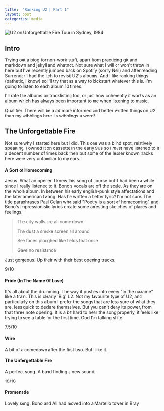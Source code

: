 ```yaml
---
title:  "Ranking U2 | Part 1"
layout: post
categories: media
---
```


![U2 on Unforgettable Fire Tour in Sydney, 1984](https://upload.wikimedia.org/wikipedia/commons/a/ad/U2_on_Unforgettable_Fire_Tour_09-09-1984.jpg)


## Intro

Trying out a blog for non-work stuff, apart from practicing git and markdown and jekyll and whatnot. Not sure what I will or won't throw in here but I've recently jumped back on Spotify (sorry Neil) and after reading Surrender I had the itch to revisit U2's albums. And I like ranking things (pathetic, I know) so I'll try that as a way to kickstart whatever this is. I'm going to listen to each album 10 times.

I'll rate the albums on tracklisting too, or just how coherently it works as an album which has always been important to me when listening to music.

Qualifier: There will be a *lot* more informed and better written things on U2 than my wibblings here. Is wibblings a word?

## The Unforgettable Fire

Not sure why I started here but I did.  This one was a blind spot, relatively speaking. I owned it on cassette in the early 90s so I *must* have listened to it a decent number of times back then but some of the lesser known tracks here were very unfamiliar to my ears.

#### A Sort of Homecoming

Jesus. What an opener. I knew this song of course but it had been a while since I really listened to it. Bono's vocals are off the scale. As they are on the whole album. In between his early english-punk style affectations and the later american twang. Has he written a better lyric? I'm not sure. The title paraphrases Paul Celan who said "Poetry is a sort of homecoming" and Bono's impressionistic lyrics create some arresting sketches of places and feelings.

> The city walls are all come down
>
> The dust a smoke screen all around
>
> See faces ploughed like fields that once
>
> Gave no resistance

Just gorgeous. Up their with their best opening tracks.

9/10

#### Pride (In The Name Of Love)

It's all about the drumming. The way it pushes into every "in the naaame" like a train. This is clearly 'Big' U2. Not my favourite type of U2, and particularly on this album I prefer the songs that are less sure of what they are, less quick to declare themselves. But you can't deny its power, from that three note opening. It is a bit hard to hear the song properly, it feels like trying to see a table for the first time. God I'm talking shite.

7.5/10

#### Wire

A bit of a comedown after the first two. But I like it.

#### The Unforgettable Fire

A perfect song. A band finding a new sound.

10/10

#### Promenade

Lovely song. Bono and Ali had moved into a Martello tower in Bray 

<!--## Images

Upload an image to the *assets* folder and embed it with `![title](/assets/name.jpg))`. Keep in mind that the path needs to be adjusted if Jekyll is run inside a subfolder.

A wrapper `div` with the class `large` can be used to increase the width of an image or iframe.

![Flower](https://user-images.githubusercontent.com/4943215/55412447-bcdb6c80-5567-11e9-8d12-b1e35fd5e50c.jpg)

[Flower](https://unsplash.com/photos/iGrsa9rL11o) by Tj Holowaychuk

## Embedded content

You can also embed a lot of stuff, for example from YouTube, using the `embed.html` include.

{% include embed.html url="https://www.youtube.com/embed/_C0A5zX-iqM" %}-->
